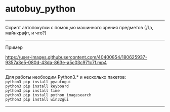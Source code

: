 # autobuy_python
---
Скрипт автопокупки с помощью машинного зрения предметов (Да, майнкрафт, и что?)  
***  
Пример  


https://user-images.githubusercontent.com/40400854/180625937-9357a3e5-080d-43da-863e-a5c03c971c7f.mp4  
____
Для работы необходим Python3.* и несколько пакетов:  
`python3 pip install pyautogui`  
`python3 pip install keyboard`  
`python3 pip install time`  
`python3 pip install python_imagesearch`  
`python3 pip install win32gui`  
____

